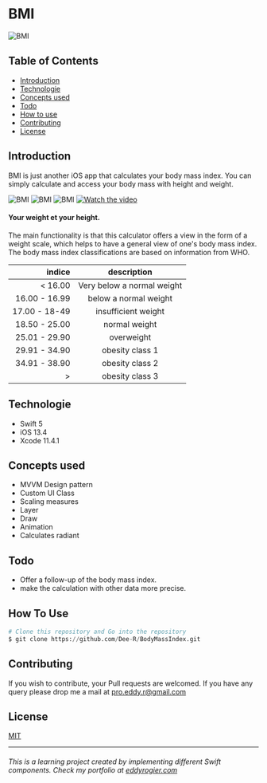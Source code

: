 # BMI

![BMI](https://www.eddyrogier.com/static/media/Bmi-b0.75324a7d.jpg)



## Table of Contents
* [Introduction](#introduction)
* [Technologie](#technologie)
* [Concepts used](#concepts-used)
* [Todo](#todo)
* [How to use](#how-to-use)
* [Contributing](#contributing)
* [License](#license)

## Introduction
BMI is just another iOS app that calculates your body mass index. You can simply calculate and access your body mass with height and weight.

![BMI](https://www.eddyrogier.com/static/media/Bmi-f4.d21f0640.png)
![BMI](https://www.eddyrogier.com/static/media/Bmi-f0.8e254dd8.jpg)
![BMI](https://www.eddyrogier.com/static/media/Bmi-f3.e677f988.jpg)
[![Watch the video](https://cdn.shopify.com/s/files/1/2018/8867/files/play-button.png)](https://project.getcode.fr/bmi/Bmi-v0.mp4)

#### Your weight et your height.

The main functionality is that this calculator offers a view in the form of a weight scale, which helps to have a general view of one's body mass index.
The body mass index classifications are based on information from WHO.


|   indice   |  description   |
|------:|:---:|
|< 16.00|Very below a normal weight|
|16.00 - 16.99|below a normal weight|
|17.00 - 18-49|insufficient weight|
|18.50 - 25.00|normal weight|
|25.01 - 29.90|overweight|
|29.91 - 34.90|obesity class 1|
|34.91 - 38.90|obesity class 2|
| > |obesity class 3|


## Technologie
* Swift 5
* iOS 13.4
* Xcode 11.4.1

## Concepts used
* MVVM Design pattern
* Custom UI Class
* Scaling measures
* Layer
* Draw
* Animation
* Calculates radiant

## Todo
* Offer a follow-up of the body mass index.
* make the calculation with other data more precise.

## How To Use
```python
# Clone this repository and Go into the repository
$ git clone https://github.com/Dee-R/BodyMassIndex.git
```

## Contributing
If you wish to contribute, your Pull requests are welcomed. If you have any query please drop me a mail at [pro.eddy.r@gmail.com](pro.eddy.r@gmail.com)

## License
[MIT](https://github.com/Dee-R/BodyMassIndex/blob/master/LICENSE)

___
######   This is a learning project created by implementing different Swift components. Check my portfolio at [eddyrogier.com](https://www.eddyrogier.com/)

